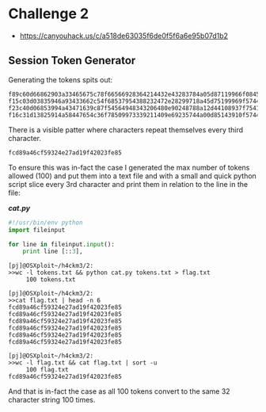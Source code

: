 # Challenge 2
  - https://canyouhack.us/c/a518de63035f6de0f5f6a6e95b07d1b2

## Session Token Generator

Generating the tokens spits out:
```
f89c60d66862903a33465675c78f66566928364214432e43283784a05d87119966f08451252006277392f04e34831522
f15c03d03835946a93433662c54f68537954388232472e28299718a45d75199969f57441211083268357f09e01801551
f23c40d06853994a43471639c87f54564948343206480e90248788a12d44108937f75419241062297311f98e83872501
f16c31d13825914a58447654c36f78509973339211409e69235744a00d85143910f57443241070262350f20e45816542
```

There is a visible patter where characters repeat themselves every third character.

`fcd89a46cf59324e27ad19f42023fe85`

To ensure this was in-fact the case I generated the max number of tokens allowed (100) and put them into a text file and with a small and quick python script slice every 3rd character and print them in relation to the line in the file:

***cat.py***
```python
#!/usr/bin/env python
import fileinput

for line in fileinput.input():
    print line [::3],
```

```
[pj]@OSXploit~/h4ckm3/2:
>>wc -l tokens.txt && python cat.py tokens.txt > flag.txt
     100 tokens.txt

[pj]@OSXploit~/h4ckm3/2:
>>cat flag.txt | head -n 6
fcd89a46cf59324e27ad19f42023fe85
fcd89a46cf59324e27ad19f42023fe85
fcd89a46cf59324e27ad19f42023fe85
fcd89a46cf59324e27ad19f42023fe85
fcd89a46cf59324e27ad19f42023fe85
fcd89a46cf59324e27ad19f42023fe85

[pj]@OSXploit~/h4ckm3/2:
>>wc -l flag.txt && cat flag.txt | sort -u
     100 flag.txt
fcd89a46cf59324e27ad19f42023fe85
```

And that is in-fact the case as all 100 tokens convert to the same 32 character string 100 times. 

